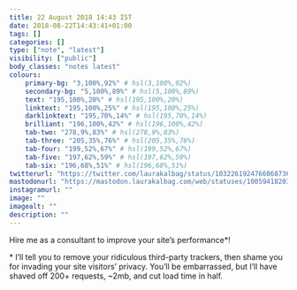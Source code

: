 ```yaml
---
title: 22 August 2018 14:43 IST
date: 2018-08-22T14:43:41+01:00
tags: []
categories: []
type: ["note", "latest"]
visibility: ["public"]
body_classes: "notes latest"
colours:
    primary-bg: "3,100%,92%" # hsl(3,100%,92%)
    secondary-bg: "5,100%,89%" # hsl(5,100%,89%)
    text: "195,100%,20%" # hsl(195,100%,20%)
    linktext: "195,100%,25%" # hsl(195,100%,25%)
    darklinktext: "195,70%,14%" # hsl(195,70%,14%)
    brilliant: "196,100%,42%" # hsl(196,100%,42%)
    tab-two: "278,9%,83%" # hsl(278,9%,83%)
    tab-three: "205,35%,76%" # hsl(205,35%,76%)
    tab-four: "199,52%,67%" # hsl(199,52%,67%)
    tab-five: "197,62%,59%" # hsl(197,62%,59%)
    tab-six: "196,68%,51%" # hsl(196,68%,51%)
twitterurl: "https://twitter.com/laurakalbag/status/1032261924766068736"
mastodonurl: "https://mastodon.laurakalbag.com/web/statuses/100594182037606598"
instagramurl: ""
image: ""
imagealt: ""
description: ""
---
```


Hire me as a consultant to improve your site’s performance*!‬

‪* I’ll tell you to remove your ridiculous third-party trackers, then shame you for invading your site visitors’ privacy. You’ll be embarrassed, but I’ll have shaved off 200+ requests, ~2mb, and cut load time in half.‬<!--more-->